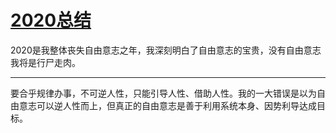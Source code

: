 # [2020总结](https://github.com/lusuzi/gitblog/issues/3)

2020是我整体丧失自由意志之年，我深刻明白了自由意志的宝贵，没有自由意志我将是行尸走肉。

---

要合乎规律办事，不可逆人性，只能引导人性、借助人性。我的一大错误是以为自由意志可以逆人性而上，但真正的自由意志是善于利用系统本身、因势利导达成目标。